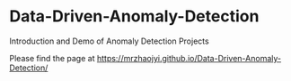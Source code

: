 # Data-Driven-Anomaly-Detection

Introduction and Demo of Anomaly Detection Projects

Please find the page at https://mrzhaojyi.github.io/Data-Driven-Anomaly-Detection/
